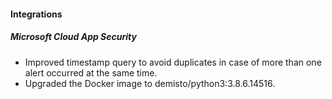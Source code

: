 
#### Integrations
##### Microsoft Cloud App Security
- Improved timestamp query to avoid duplicates in case of more than one alert occurred at the same time.
- Upgraded the Docker image to demisto/python3:3.8.6.14516.